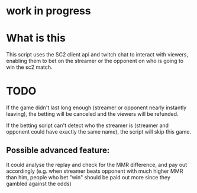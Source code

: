 # work in progress

# What is this
This script uses the SC2 client api and twitch chat to interact with viewers, enabling them to bet on the streamer or the opponent on who is going to win the sc2 match.

# TODO
If the game didn't last long enough (streamer or opponent nearly instantly leaving), the betting will be canceled and the viewers will be refunded.

If the betting script can't detect who the streamer is (streamer and opponent could have exactly the same name), the script will skip this game.

## Possible advanced feature:
It could analyse the replay and check for the MMR difference, and pay out accordingly (e.g. when streamer beats opponent with much higher MMR than him, people who bet "win" should be paid out more since they gambled against the odds)
